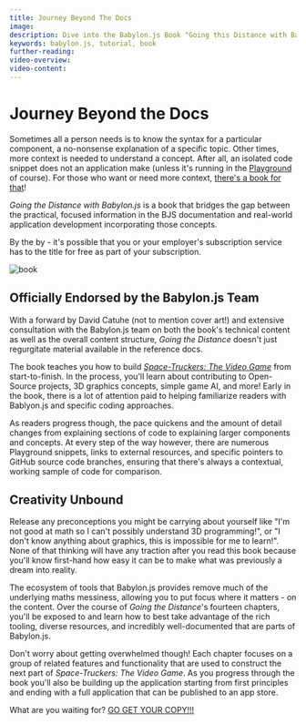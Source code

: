 ```yaml
---
title: Journey Beyond The Docs
image:
description: Dive into the Babylon.js Book "Going this Distance with Babylon.js"
keywords: babylon.js, tutorial, book
further-reading:
video-overview:
video-content:
---
```


# Journey Beyond the Docs

Sometimes all a person needs is to know the syntax for a particular component, a no-nonsense explanation of a specific topic. Other times, more context is needed to understand a concept. After all, an isolated code snippet does not an application make (unless it's running in the [Playground](https://playground.babylonjs.com) of course). For those who want or need more context, [there's a book for that](https://packt.link/josh)!

_Going the Distance with Babylon.js_ is a book that bridges the gap between the practical, focused information in the BJS documentation and real-world application development incorporating those concepts.

By the by - it's possible that you or your employer's subscription service has to the title for free as part of your subscription.

![book](/img/how_to/book/book.png)

## Officially Endorsed by the Babylon.js Team

With a forward by David Catuhe (not to mention cover art!) and extensive consultation with the Babylon.js team on both the book's technical content as well as the overall content structure, _Going the Distance_ doesn't just regurgitate material available in the reference docs.

The book teaches you how to build [_Space-Truckers: The Video Game_](https://space-truckers.com) from start-to-finish. In the process, you'll learn about contributing to Open-Source projects, 3D graphics concepts, simple game AI, and more! Early in the book, there is a lot of attention paid to helping familiarize readers with Bablyon.js and specific coding approaches.

As readers progress though, the pace quickens and the amount of detail changes from explaining sections of code to explaining larger components and concepts. At every step of the way however, there are numerous Playground snippets, links to external resources, and specific pointers to GitHub source code branches, ensuring that there's always a contextual, working sample of code for comparison.

## Creativity Unbound

Release any preconceptions you might be carrying about yourself like "I'm not good at math so I can't possibly understand 3D programming!", or "I don't know anything about graphics, this is impossible for me to learn!". None of that thinking will have any traction after you read  this book because you'll know first-hand how easy it can be to make what was previously a dream into reality.

The ecosystem of tools that Babylon.js provides remove much of the underlying maths messiness, allowing you to put focus where it matters - on the content. Over the course of _Going the Distance_'s fourteen chapters, you'll be exposed to and learn how to best take advantage of the rich tooling, diverse resources, and incredibly well-documented that are parts of Babylon.js.

Don't worry about getting overwhelmed though! Each chapter focuses on a  group of related features and functionality that are used to construct the next part of _Space-Truckers: The Video Game_. As you progress through the book you'll also be building up the application starting from first principles and ending with a full application that can be published to an app store.

What are you waiting for? [GO GET YOUR COPY!!!](https://www.amazon.com/Going-Distance-Babylon-js-maintainable-browser-based/dp/1801076588/ref=sr_1_1?keywords=going+the+distance+with+babylon+js&qid=1664490295&sprefix=going+the+dist%2Caps%2C141&sr=8-1)